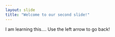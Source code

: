 ```yaml
---
layout: slide
title: "Welcome to our second slide!"
---
```

I am learning this....
Use the left arrow to go back!
